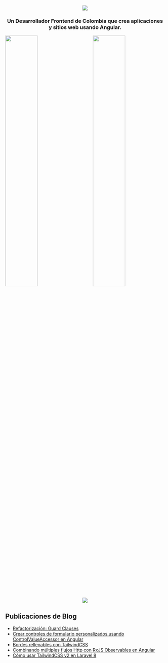 <h1 align="center">
    <img src="https://raw.githubusercontent.com/adrian-ub/adrian-ub/main/assets/image.svg" />
</h1>

<h3 align="center">Un <b>Desarrollador Frontend</b> de Colombia que crea aplicaciones y sitios web usando Angular.</h3>

<div>
    <img align="right" width="45%" src="https://github-readme-stats.vercel.app/api?username=adrian-ub&count_private=true&show_icons=true&locale=es">
    <img width="45%" src="https://github-readme-stats.vercel.app/api/top-langs/?username=adrian-ub&layout=compact&locale=es">
</div>

<br>

<div align="center">
    <img src="https://github-readme-streak-stats.herokuapp.com/?user=adrian-ub">
</div>

## Publicaciones de Blog
<!-- BLOG-POST-LIST:START -->
- [Refactorización: Guard Clauses](https://adrianub.dev/blog/refactorizacion-guard-clauses)
- [Crear controles de formulario personalizados usando ControlValueAccessor en Angular](https://adrianub.dev/blog/crear-controles-de-formulario-personalizados-usando-controlvalueaccessor-en-angular)
- [Bordes rellenables con TailwindCSS](https://adrianub.dev/blog/bordes-rellenables-con-tailwindcss)
- [Combinando múltiples flujos Http con RxJS Observables en Angular](https://adrianub.dev/blog/combinando-multiples-flujos-http-con-rxjs-observables-en-angular)
- [Cómo usar TailwindCSS v2 en Laravel 8](https://adrianub.dev/blog/como-usar-tailwindcss-v2-en-laravel-8)
<!-- BLOG-POST-LIST:END -->
